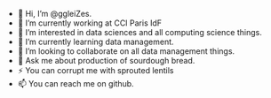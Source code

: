 <!--
- 🔭 I’m currently working on ...
- 🌱 I’m currently learning ...
- 👯 I’m looking to collaborate on ...
- 🤔 I’m looking for help with ...
- 💬 Ask me about ...
- 📫 How to reach me: ...
- 😄 Pronouns: ...
- ⚡ Fun fact: ...

-->

- 👋 Hi, I’m @ggleiZes.
- 🔭 I’m currently working at CCI Paris IdF
- 👀 I’m interested in data sciences and all computing science things.
- 🌱 I’m currently learning data management.
- 💞️ I’m looking to collaborate on all data management things.
- 💬 Ask me about production of sourdough bread. 
- ⚡ You can corrupt me with sprouted lentils
- 📫 You can reach me on github.

